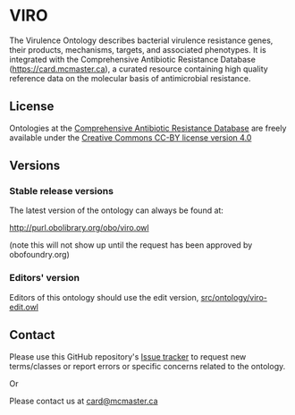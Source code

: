 # VIRO

The Virulence Ontology describes bacterial virulence resistance genes, their products, mechanisms, targets, and associated phenotypes. It is integrated with the Comprehensive Antibiotic Resistance Database (https://card.mcmaster.ca), a curated resource containing high quality reference data on the molecular basis of antimicrobial resistance.

## License

Ontologies at the [Comprehensive Antibiotic Resistance Database](https://card.mcmaster.ca/download) are freely available under the [Creative Commons CC-BY license version 4.0](https://creativecommons.org/licenses/by/4.0/)

## Versions

### Stable release versions

The latest version of the ontology can always be found at:

http://purl.obolibrary.org/obo/viro.owl

(note this will not show up until the request has been approved by obofoundry.org)

### Editors' version

Editors of this ontology should use the edit version, [src/ontology/viro-edit.owl](src/ontology/viro-edit.owl)

## Contact
Please use this GitHub repository's [Issue tracker](https://github.com/arpcard/viro/issues) to request new terms/classes or report errors or specific concerns related to the ontology.

Or

Please contact us at card@mcmaster.ca
